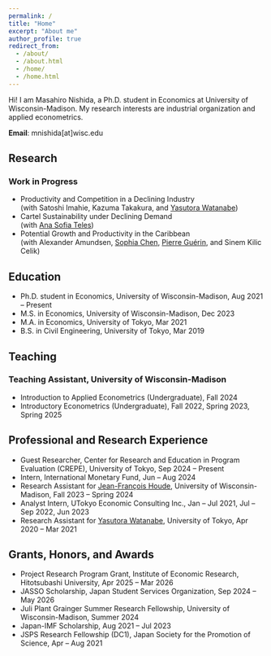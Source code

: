 ```yaml
---
permalink: /
title: "Home"
excerpt: "About me"
author_profile: true
redirect_from: 
  - /about/
  - /about.html
  - /home/
  - /home.html
---
```


Hi! I am Masahiro Nishida, a Ph.D. student in Economics at University of Wisconsin-Madison. My research interests are industrial organization and applied econometrics.

**Email**: mnishida\[at\]wisc.edu

## Research

### Work in Progress

* Productivity and Competition in a Declining Industry  
(with Satoshi Imahie, Kazuma Takakura, and [Yasutora Watanabe](https://sites.google.com/view/yas-watanabe/))
* Cartel Sustainability under Declining Demand  
(with [Ana Sofia Teles](https://econ.wisc.edu/staff/teixeira-teles-ana-sofia/))
* Potential Growth and Productivity in the Caribbean  
(with Alexander Amundsen, [Sophia Chen](https://sites.google.com/site/sophiachenecon/), [Pierre Guérin](https://sites.google.com/view/pierreguerineconomics/), and Sinem Kilic Celik)

## Education

* Ph.D. student in Economics, University of Wisconsin-Madison, Aug 2021 &ndash; Present
* M.S. in Economics, University of Wisconsin-Madison, Dec 2023
* M.A. in Economics, University of Tokyo, Mar 2021
* B.S. in Civil Engineering, University of Tokyo, Mar 2019

## Teaching

### Teaching Assistant, University of Wisconsin-Madison

* Introduction to Applied Econometrics (Undergraduate), Fall 2024
* Introductory Econometrics (Undergraduate), Fall 2022, Spring 2023, Spring 2025

## Professional and Research Experience

* Guest Researcher, Center for Research and Education in Program Evaluation (CREPE), University of Tokyo, Sep 2024 &ndash; Present
* Intern, International Monetary Fund, Jun &ndash; Aug 2024
* Research Assistant for [Jean-François Houde](https://jfhoude.econ.wisc.edu/), University of Wisconsin-Madison, Fall 2023 &ndash; Spring 2024
* Analyst Intern, UTokyo Economic Consulting Inc., Jan &ndash; Jul 2021, Jul &ndash; Sep 2022, Jun 2023
* Research Assistant for [Yasutora Watanabe](https://sites.google.com/view/yas-watanabe/), University of Tokyo, Apr 2020 &ndash; Mar 2021

## Grants, Honors, and Awards

* Project Research Program Grant, Institute of Economic Research, Hitotsubashi University, Apr 2025 &ndash; Mar 2026
* JASSO Scholarship, Japan Student Services Organization, Sep 2024 &ndash; May 2026
* Juli Plant Grainger Summer Research Fellowship, University of Wisconsin-Madison, Summer 2024
* Japan-IMF Scholarship, Aug 2021 &ndash; Jul 2023
* JSPS Research Fellowship (DC1), Japan Society for the Promotion of Science, Apr &ndash; Aug 2021